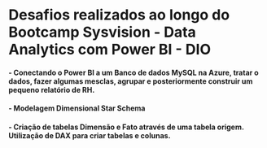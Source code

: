 # Desafios realizados ao longo do Bootcamp Sysvision - Data Analytics com Power BI - DIO

#### - Conectando o Power BI a um Banco de dados MySQL na Azure, tratar o dados, fazer algumas mesclas, agrupar e posteriormente construir um pequeno relatório de RH.
#### - Modelagem Dimensional Star Schema
#### - Criação de tabelas Dimensão e Fato através de uma tabela origem. Utilização de DAX para criar tabelas e colunas.

